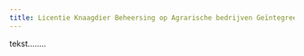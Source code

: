 ```yaml
---
title: Licentie Knaagdier Beheersing op Agrarische bedrijven Geïntegreerde Beheersing
---
```

tekst........
